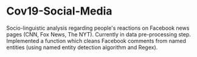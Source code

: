 # Cov19-Social-Media
Socio-linguistic analysis regarding people's reactions on Facebook news pages (CNN, Fox News, The NYT). Currently in data pre-processing step. Implemented a function which cleans Facebook comments from named entities (using named entity detection algorithm and Regex).
